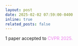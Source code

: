 ```yaml
---
layout: post
date: 2025-02-02 07:59:00-0400
inline: true
related_posts: false
---
```


1 paper accepted to <span style="color: violet;">CVPR 2025.
